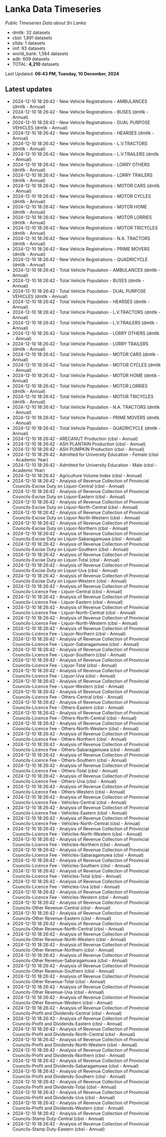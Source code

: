 # Lanka Data Timeseries
*Public Timeseries Data about Sri Lanka*

* dmtlk: 32 datasets
* cbsl: 1,891 datasets
* sltda: 1 datasets
* imf: 93 datasets
* world_bank: 1,584 datasets
* adb: 609 datasets
* TOTAL: **4,210** datasets

Last Updated: **06:43 PM, Tuesday, 10 December, 2024**

## Latest updates

* 2024-12-10 18:26:42 - New Vehicle Registrations - AMBULANCES (dmtlk - Annual)
* 2024-12-10 18:26:42 - New Vehicle Registrations - BUSES (dmtlk - Annual)
* 2024-12-10 18:26:42 - New Vehicle Registrations - DUAL PURPOSE VEHICLES (dmtlk - Annual)
* 2024-12-10 18:26:42 - New Vehicle Registrations - HEARSES (dmtlk - Annual)
* 2024-12-10 18:26:42 - New Vehicle Registrations - L.V.TRACTORS (dmtlk - Annual)
* 2024-12-10 18:26:42 - New Vehicle Registrations - L.V.TRAILERS (dmtlk - Annual)
* 2024-12-10 18:26:42 - New Vehicle Registrations - LORRY OTHERS (dmtlk - Annual)
* 2024-12-10 18:26:42 - New Vehicle Registrations - LORRY TRAILERS (dmtlk - Annual)
* 2024-12-10 18:26:42 - New Vehicle Registrations - MOTOR CARS (dmtlk - Annual)
* 2024-12-10 18:26:42 - New Vehicle Registrations - MOTOR CYCLES (dmtlk - Annual)
* 2024-12-10 18:26:42 - New Vehicle Registrations - MOTOR HOME (dmtlk - Annual)
* 2024-12-10 18:26:42 - New Vehicle Registrations - MOTOR LORRIES (dmtlk - Annual)
* 2024-12-10 18:26:42 - New Vehicle Registrations - MOTOR TRICYCLES (dmtlk - Annual)
* 2024-12-10 18:26:42 - New Vehicle Registrations - N.A. TRACTORS (dmtlk - Annual)
* 2024-12-10 18:26:42 - New Vehicle Registrations - PRIME MOVERS (dmtlk - Annual)
* 2024-12-10 18:26:42 - New Vehicle Registrations - QUADRICYCLE (dmtlk - Annual)
* 2024-12-10 18:26:42 - Total Vehicle Population - AMBULANCES (dmtlk - Annual)
* 2024-12-10 18:26:42 - Total Vehicle Population - BUSES (dmtlk - Annual)
* 2024-12-10 18:26:42 - Total Vehicle Population - DUAL PURPOSE VEHICLES (dmtlk - Annual)
* 2024-12-10 18:26:42 - Total Vehicle Population - HEARSES (dmtlk - Annual)
* 2024-12-10 18:26:42 - Total Vehicle Population - L.V.TRACTORS (dmtlk - Annual)
* 2024-12-10 18:26:42 - Total Vehicle Population - L.V.TRAILERS (dmtlk - Annual)
* 2024-12-10 18:26:42 - Total Vehicle Population - LORRY OTHERS (dmtlk - Annual)
* 2024-12-10 18:26:42 - Total Vehicle Population - LORRY TRAILERS (dmtlk - Annual)
* 2024-12-10 18:26:42 - Total Vehicle Population - MOTOR CARS (dmtlk - Annual)
* 2024-12-10 18:26:42 - Total Vehicle Population - MOTOR CYCLES (dmtlk - Annual)
* 2024-12-10 18:26:42 - Total Vehicle Population - MOTOR HOME (dmtlk - Annual)
* 2024-12-10 18:26:42 - Total Vehicle Population - MOTOR LORRIES (dmtlk - Annual)
* 2024-12-10 18:26:42 - Total Vehicle Population - MOTOR TRICYCLES (dmtlk - Annual)
* 2024-12-10 18:26:42 - Total Vehicle Population - N.A. TRACTORS (dmtlk - Annual)
* 2024-12-10 18:26:42 - Total Vehicle Population - PRIME MOVERS (dmtlk - Annual)
* 2024-12-10 18:26:42 - Total Vehicle Population - QUADRICYCLE (dmtlk - Annual)
* 2024-12-10 18:26:42 - ARECANUT Production (cbsl - Annual)
* 2024-12-10 18:26:42 - ASH PLANTAIN Production (cbsl - Annual)
* 2024-12-10 18:26:42 - ASH PUMPKIN Production (cbsl - Annual)
* 2024-12-10 18:26:42 - Admitted for University Education - Female (cbsl - Academic Year)
* 2024-12-10 18:26:42 - Admitted for University Education - Male (cbsl - Academic Year)
* 2024-12-10 18:26:42 - Agriculture Volume Index (cbsl - Annual)
* 2024-12-10 18:26:42 - Analysis of Revenue Collection of Provincial Councils-Excise Duty on Liquor-Central (cbsl - Annual)
* 2024-12-10 18:26:42 - Analysis of Revenue Collection of Provincial Councils-Excise Duty on Liquor-Eastern (cbsl - Annual)
* 2024-12-10 18:26:42 - Analysis of Revenue Collection of Provincial Councils-Excise Duty on Liquor-North-Central (cbsl - Annual)
* 2024-12-10 18:26:42 - Analysis of Revenue Collection of Provincial Councils-Excise Duty on Liquor-North-Western (cbsl - Annual)
* 2024-12-10 18:26:42 - Analysis of Revenue Collection of Provincial Councils-Excise Duty on Liquor-Northern (cbsl - Annual)
* 2024-12-10 18:26:42 - Analysis of Revenue Collection of Provincial Councils-Excise Duty on Liquor-Sabaragamuwa (cbsl - Annual)
* 2024-12-10 18:26:42 - Analysis of Revenue Collection of Provincial Councils-Excise Duty on Liquor-Southern (cbsl - Annual)
* 2024-12-10 18:26:42 - Analysis of Revenue Collection of Provincial Councils-Excise Duty on Liquor-Total (cbsl - Annual)
* 2024-12-10 18:26:42 - Analysis of Revenue Collection of Provincial Councils-Excise Duty on Liquor-Uva (cbsl - Annual)
* 2024-12-10 18:26:42 - Analysis of Revenue Collection of Provincial Councils-Excise Duty on Liquor-Western (cbsl - Annual)
* 2024-12-10 18:26:42 - Analysis of Revenue Collection of Provincial Councils-Licence Fee - Liquor-Central (cbsl - Annual)
* 2024-12-10 18:26:42 - Analysis of Revenue Collection of Provincial Councils-Licence Fee - Liquor-Eastern (cbsl - Annual)
* 2024-12-10 18:26:42 - Analysis of Revenue Collection of Provincial Councils-Licence Fee - Liquor-North-Central (cbsl - Annual)
* 2024-12-10 18:26:42 - Analysis of Revenue Collection of Provincial Councils-Licence Fee - Liquor-North-Western (cbsl - Annual)
* 2024-12-10 18:26:42 - Analysis of Revenue Collection of Provincial Councils-Licence Fee - Liquor-Northern (cbsl - Annual)
* 2024-12-10 18:26:42 - Analysis of Revenue Collection of Provincial Councils-Licence Fee - Liquor-Sabaragamuwa (cbsl - Annual)
* 2024-12-10 18:26:42 - Analysis of Revenue Collection of Provincial Councils-Licence Fee - Liquor-Southern (cbsl - Annual)
* 2024-12-10 18:26:42 - Analysis of Revenue Collection of Provincial Councils-Licence Fee - Liquor-Total (cbsl - Annual)
* 2024-12-10 18:26:42 - Analysis of Revenue Collection of Provincial Councils-Licence Fee - Liquor-Uva (cbsl - Annual)
* 2024-12-10 18:26:42 - Analysis of Revenue Collection of Provincial Councils-Licence Fee - Liquor-Western (cbsl - Annual)
* 2024-12-10 18:26:42 - Analysis of Revenue Collection of Provincial Councils-Licence Fee - Others-Central (cbsl - Annual)
* 2024-12-10 18:26:42 - Analysis of Revenue Collection of Provincial Councils-Licence Fee - Others-Eastern (cbsl - Annual)
* 2024-12-10 18:26:42 - Analysis of Revenue Collection of Provincial Councils-Licence Fee - Others-North-Central (cbsl - Annual)
* 2024-12-10 18:26:42 - Analysis of Revenue Collection of Provincial Councils-Licence Fee - Others-North-Western (cbsl - Annual)
* 2024-12-10 18:26:42 - Analysis of Revenue Collection of Provincial Councils-Licence Fee - Others-Northern (cbsl - Annual)
* 2024-12-10 18:26:42 - Analysis of Revenue Collection of Provincial Councils-Licence Fee - Others-Sabaragamuwa (cbsl - Annual)
* 2024-12-10 18:26:42 - Analysis of Revenue Collection of Provincial Councils-Licence Fee - Others-Southern (cbsl - Annual)
* 2024-12-10 18:26:42 - Analysis of Revenue Collection of Provincial Councils-Licence Fee - Others-Total (cbsl - Annual)
* 2024-12-10 18:26:42 - Analysis of Revenue Collection of Provincial Councils-Licence Fee - Others-Uva (cbsl - Annual)
* 2024-12-10 18:26:42 - Analysis of Revenue Collection of Provincial Councils-Licence Fee - Others-Western (cbsl - Annual)
* 2024-12-10 18:26:42 - Analysis of Revenue Collection of Provincial Councils-Licence Fee - Vehicles-Central (cbsl - Annual)
* 2024-12-10 18:26:42 - Analysis of Revenue Collection of Provincial Councils-Licence Fee - Vehicles-Eastern (cbsl - Annual)
* 2024-12-10 18:26:42 - Analysis of Revenue Collection of Provincial Councils-Licence Fee - Vehicles-North-Central (cbsl - Annual)
* 2024-12-10 18:26:42 - Analysis of Revenue Collection of Provincial Councils-Licence Fee - Vehicles-North-Western (cbsl - Annual)
* 2024-12-10 18:26:42 - Analysis of Revenue Collection of Provincial Councils-Licence Fee - Vehicles-Northern (cbsl - Annual)
* 2024-12-10 18:26:42 - Analysis of Revenue Collection of Provincial Councils-Licence Fee - Vehicles-Sabaragamuwa (cbsl - Annual)
* 2024-12-10 18:26:42 - Analysis of Revenue Collection of Provincial Councils-Licence Fee - Vehicles-Southern (cbsl - Annual)
* 2024-12-10 18:26:42 - Analysis of Revenue Collection of Provincial Councils-Licence Fee - Vehicles-Total (cbsl - Annual)
* 2024-12-10 18:26:42 - Analysis of Revenue Collection of Provincial Councils-Licence Fee - Vehicles-Uva (cbsl - Annual)
* 2024-12-10 18:26:42 - Analysis of Revenue Collection of Provincial Councils-Licence Fee - Vehicles-Western (cbsl - Annual)
* 2024-12-10 18:26:42 - Analysis of Revenue Collection of Provincial Councils-Other Revenue-Central (cbsl - Annual)
* 2024-12-10 18:26:42 - Analysis of Revenue Collection of Provincial Councils-Other Revenue-Eastern (cbsl - Annual)
* 2024-12-10 18:26:42 - Analysis of Revenue Collection of Provincial Councils-Other Revenue-North-Central (cbsl - Annual)
* 2024-12-10 18:26:42 - Analysis of Revenue Collection of Provincial Councils-Other Revenue-North-Western (cbsl - Annual)
* 2024-12-10 18:26:42 - Analysis of Revenue Collection of Provincial Councils-Other Revenue-Northern (cbsl - Annual)
* 2024-12-10 18:26:42 - Analysis of Revenue Collection of Provincial Councils-Other Revenue-Sabaragamuwa (cbsl - Annual)
* 2024-12-10 18:26:42 - Analysis of Revenue Collection of Provincial Councils-Other Revenue-Southern (cbsl - Annual)
* 2024-12-10 18:26:42 - Analysis of Revenue Collection of Provincial Councils-Other Revenue-Total (cbsl - Annual)
* 2024-12-10 18:26:42 - Analysis of Revenue Collection of Provincial Councils-Other Revenue-Uva (cbsl - Annual)
* 2024-12-10 18:26:42 - Analysis of Revenue Collection of Provincial Councils-Other Revenue-Western (cbsl - Annual)
* 2024-12-10 18:26:42 - Analysis of Revenue Collection of Provincial Councils-Profit and Dividends-Central (cbsl - Annual)
* 2024-12-10 18:26:42 - Analysis of Revenue Collection of Provincial Councils-Profit and Dividends-Eastern (cbsl - Annual)
* 2024-12-10 18:26:42 - Analysis of Revenue Collection of Provincial Councils-Profit and Dividends-North-Central (cbsl - Annual)
* 2024-12-10 18:26:42 - Analysis of Revenue Collection of Provincial Councils-Profit and Dividends-North-Western (cbsl - Annual)
* 2024-12-10 18:26:42 - Analysis of Revenue Collection of Provincial Councils-Profit and Dividends-Northern (cbsl - Annual)
* 2024-12-10 18:26:42 - Analysis of Revenue Collection of Provincial Councils-Profit and Dividends-Sabaragamuwa (cbsl - Annual)
* 2024-12-10 18:26:42 - Analysis of Revenue Collection of Provincial Councils-Profit and Dividends-Southern (cbsl - Annual)
* 2024-12-10 18:26:42 - Analysis of Revenue Collection of Provincial Councils-Profit and Dividends-Total (cbsl - Annual)
* 2024-12-10 18:26:42 - Analysis of Revenue Collection of Provincial Councils-Profit and Dividends-Uva (cbsl - Annual)
* 2024-12-10 18:26:42 - Analysis of Revenue Collection of Provincial Councils-Profit and Dividends-Western (cbsl - Annual)
* 2024-12-10 18:26:42 - Analysis of Revenue Collection of Provincial Councils-Stamp Duty-Central (cbsl - Annual)
* 2024-12-10 18:26:42 - Analysis of Revenue Collection of Provincial Councils-Stamp Duty-Eastern (cbsl - Annual)